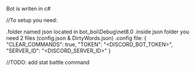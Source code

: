 Bot is writen in c#

//To setup you need:

.folder named json located in bot_boi\Debug\net8.0
.inside json folder you need 2 files (config.json & DirtyWords.json)
.config file:
{
  "CLEAR_COMMANDS": true,
  "TOKEN": "<DISCORD_BOT_TOKEN>",
  "SERVER_ID": "<DISCORD_SERVER_ID>"
}

//TODO:
  add stat battle command
  